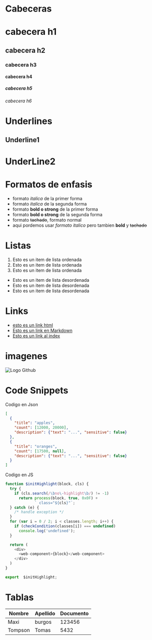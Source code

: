 # Cabeceras
# cabecera h1
## cabecera h2
### cabecera h3
#### cabecera h4
##### cabecera h5
###### cabecera h6

# Underlines
Underline1
----------
UnderLine2
==========

# Formatos de enfasis

- formato *italica* de la primer forma 
- formato _italica_ de la segunda forma
- formato **bold o strong** de la primer forma
- formato __bold o strong__ de la segunda forma
- formato ~~tachado~~, formato normal
- aqui pordemos usar *formato italico* pero tambien **bold** y ~~tachado~~

# Listas
1. Esto es un item de lista ordenada
2. Esto es un item de lista ordenada
3. Esto es un item de lista ordenada
- Esto es un item de lista desordenada
- Esto es un item de lista desordenada
- Esto es un item de lista desordenada


# Links
- <a href="www.google.com">esto es un link html </a>
- [Esto es un link en Markdown](http://www.google.com)
- [Esto es un link al index](index.html)

# imagenes 
![Logo Github](https://logos-marcas.com/wp-content/uploads/2020/11/GitHub-Logo.png)

# Code Snippets
Codigo en Json
```JSON
[
  {
    "title": "apples",
    "count": [12000, 20000],
    "description": {"text": "...", "sensitive": false}
  },
  {
    "title": "oranges",
    "count": [17500, null],
    "description": {"text": "...", "sensitive": false}
  }
]
```
Codigo en JS
```javaScript
function $initHighlight(block, cls) {
  try {
    if (cls.search(/\bno\-highlight\b/) != -1)
      return process(block, true, 0x0F) +
             ` class="${cls}"`;
  } catch (e) {
    /* handle exception */
  }
  for (var i = 0 / 2; i < classes.length; i++) {
    if (checkCondition(classes[i]) === undefined)
      console.log('undefined');
  }

  return (
    <div>
      <web-component>{block}</web-component>
    </div>
  )
}

export  $initHighlight;
```

# Tablas
| Nombre | Apellido | Documento |
| ------ | -------- | --------- |
| Maxi | burgos | 123456 |
| Tompson | Tomas | 5432 |